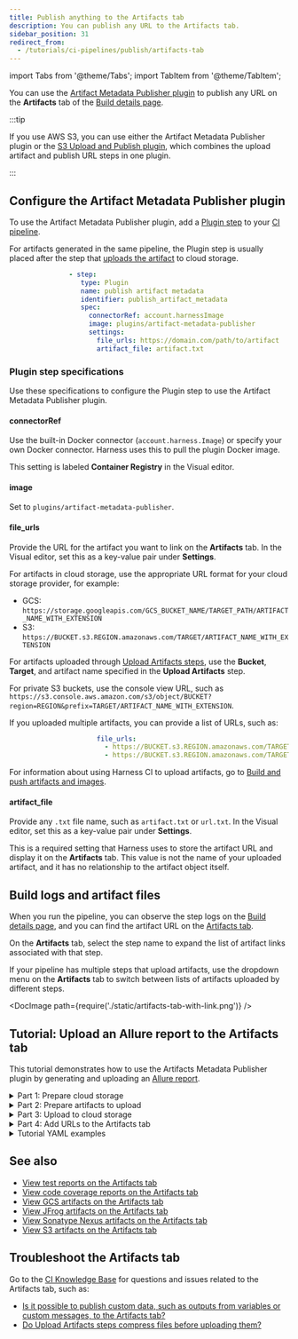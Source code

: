```yaml
---
title: Publish anything to the Artifacts tab
description: You can publish any URL to the Artifacts tab.
sidebar_position: 31
redirect_from:
  - /tutorials/ci-pipelines/publish/artifacts-tab
---
```


import Tabs from '@theme/Tabs';
import TabItem from '@theme/TabItem';

You can use the [Artifact Metadata Publisher plugin](https://github.com/drone-plugins/artifact-metadata-publisher) to publish any URL on the **Artifacts** tab of the [Build details page](/docs/continuous-integration/use-ci/viewing-builds).

:::tip

If you use AWS S3, you can use either the Artifact Metadata Publisher plugin or the [S3 Upload and Publish plugin](/docs/continuous-integration/use-ci/build-and-upload-artifacts/upload-artifacts/upload-artifacts-to-s3/#use-the-s3-upload-and-publish-plugin), which combines the upload artifact and publish URL steps in one plugin.

:::

## Configure the Artifact Metadata Publisher plugin

To use the Artifact Metadata Publisher plugin, add a [Plugin step](/docs/continuous-integration/use-ci/use-drone-plugins/plugin-step-settings-reference) to your [CI pipeline](/docs/continuous-integration/use-ci/prep-ci-pipeline-components).

For artifacts generated in the same pipeline, the Plugin step is usually placed after the step that [uploads the artifact](./build-and-upload-an-artifact.md#upload-artifacts) to cloud storage.

```yaml
               - step:
                  type: Plugin
                  name: publish artifact metadata
                  identifier: publish_artifact_metadata
                  spec:
                    connectorRef: account.harnessImage
                    image: plugins/artifact-metadata-publisher
                    settings:
                      file_urls: https://domain.com/path/to/artifact
                      artifact_file: artifact.txt
```

### Plugin step specifications

Use these specifications to configure the Plugin step to use the Artifact Metadata Publisher plugin.

#### connectorRef

Use the built-in Docker connector (`account.harness.Image`) or specify your own Docker connector. Harness uses this to pull the plugin Docker image.

This setting is labeled **Container Registry** in the Visual editor.

#### image

Set to `plugins/artifact-metadata-publisher`.

#### file_urls

Provide the URL for the artifact you want to link on the **Artifacts** tab. In the Visual editor, set this as a key-value pair under **Settings**.

For artifacts in cloud storage, use the appropriate URL format for your cloud storage provider, for example:

* GCS: `https://storage.googleapis.com/GCS_BUCKET_NAME/TARGET_PATH/ARTIFACT_NAME_WITH_EXTENSION`
* S3: `https://BUCKET.s3.REGION.amazonaws.com/TARGET/ARTIFACT_NAME_WITH_EXTENSION`

For artifacts uploaded through [Upload Artifacts steps](/docs/continuous-integration/use-ci/build-and-upload-artifacts/build-and-upload-an-artifact.md#upload-artifacts), use the **Bucket**, **Target**, and artifact name specified in the **Upload Artifacts** step.

For private S3 buckets, use the console view URL, such as `https://s3.console.aws.amazon.com/s3/object/BUCKET?region=REGION&prefix=TARGET/ARTIFACT_NAME_WITH_EXTENSION`.

If you uploaded multiple artifacts, you can provide a list of URLs, such as:

```yaml
                      file_urls:
                        - https://BUCKET.s3.REGION.amazonaws.com/TARGET/artifact1.html
                        - https://BUCKET.s3.REGION.amazonaws.com/TARGET/artifact2.pdf
```

For information about using Harness CI to upload artifacts, go to [Build and push artifacts and images](/docs/continuous-integration/use-ci/build-and-upload-artifacts/build-and-upload-an-artifact).

#### artifact_file

Provide any `.txt` file name, such as `artifact.txt` or `url.txt`. In the Visual editor, set this as a key-value pair under **Settings**.

This is a required setting that Harness uses to store the artifact URL and display it on the **Artifacts** tab. This value is not the name of your uploaded artifact, and it has no relationship to the artifact object itself.

## Build logs and artifact files

When you run the pipeline, you can observe the step logs on the [Build details page](../viewing-builds.md), and you can find the artifact URL on the [Artifacts tab](../viewing-builds.md).

On the **Artifacts** tab, select the step name to expand the list of artifact links associated with that step.

If your pipeline has multiple steps that upload artifacts, use the dropdown menu on the **Artifacts** tab to switch between lists of artifacts uploaded by different steps.

<!-- ![](./static/artifacts-tab-with-link.png) -->

<DocImage path={require('./static/artifacts-tab-with-link.png')} />

## Tutorial: Upload an Allure report to the Artifacts tab

This tutorial demonstrates how to use the Artifacts Metadata Publisher plugin by generating and uploading an [Allure report](https://qameta.io/allure-report/).

<details>
<summary>Part 1: Prepare cloud storage</summary>

1. You need access to a cloud storage provider. This tutorial uses GCS. If you use another option, you'll need to modify some of the steps according to your chosen cloud storage provider.
2. If you use S3, GCS, or JFrog, you need a Harness connector to use with the **Upload Artifact** step:

   - S3: [AWS connector](/docs/platform/connectors/cloud-providers/add-aws-connector)
   - GCS: [GCP connector](/docs/platform/connectors/cloud-providers/connect-to-google-cloud-platform-gcp)
   - JFrog: [Artifactory connector](/docs/platform/connectors/cloud-providers/ref-cloud-providers/artifactory-connector-settings-reference)

   :::tip

   Store authentication and access keys for connectors as [Harness secrets](/docs/platform/secrets/add-file-secrets).

   :::

3. In your cloud storage, create a bucket or repo where you can upload your artifact.

   To access the artifact directly from the **Artifacts** tab, the upload location must be publicly available. If the location is not publicly available, you might need to log in to view the artifact or use a different artifact URL (such as a console view URL). This tutorial uses a publicly available GCS bucket to store the report.

</details>

<details>
<summary>Part 2: Prepare artifacts to upload</summary>

Add steps to your pipeline that generate and prepare artifacts to upload, such as [Run steps](/docs/continuous-integration/use-ci/run-step-settings). The steps you use depend on what artifacts you ultimately want to upload.

For example, this tutorial uses three **Run** steps to generate and prepare an artifact:

- The first step runs tests with Maven.
- The second step generates an Allure report. To ensure the build environment has the Allure tool, the step uses a Docker image that has this tool: `solutis/allure:2.9.0`.
- The third step combines the Allure report into a single HTML file.
  - To view an Allure report in a browser, you must run a web server with the `allure open` command; however, this command won't persist after the CI pipeline ends. Instead, use the [allure-combine](https://pypi.org/project/allure-combine/) tool to convert the Allure report into a single HTML file.
  - Running the `allure-combine .` command inside `allure-report` generates the `complete.html` file.
  - To ensure the build environment as access to the allure-combine tool, you can include steps to install it or use a Docker image that has the tool, such as `shubham149/allure-combine:latest`.

```yaml
- step:
    type: Run
    name: run maven tests
    identifier: run_maven_tests
    spec:
      connectorRef: account.harnessImage
      image: openjdk:11
      shell: Sh
      command: ./mvnw clean test site
- step:
    type: Run
    name: generate allure report
    identifier: generate_allure_report
    spec:
      connectorRef: account.harnessImage
      image: solutis/allure:2.9.0
      command: |
        cd target
        allure generate allure-results --clean -o allure-report
- step:
    type: Run
    name: combine report
    identifier: combine_report
    spec:
      connectorRef: account.harnessImage
      image: shubham149/allure-combine:latest
      command: |
        cd target/allure-report
        allure-combine .
        cd ../..
        cp target/allure-report/complete.html .
```

:::tip

For `connectorRef`, you can use the built-in Docker connector, `account.harnessImage`, or use your own [Docker Hub connector](/docs/platform/connectors/cloud-providers/ref-cloud-providers/docker-registry-connector-settings-reference).

:::

</details>

<details>
<summary>Part 3: Upload to cloud storage</summary>

Add a step to upload your artifact to cloud storage:

- [Upload Artifacts to JFrog](/docs/continuous-integration/use-ci/build-and-upload-artifacts/upload-artifacts/upload-artifacts-to-jfrog)
- [Upload Artifacts to GCS](/docs/continuous-integration/use-ci/build-and-upload-artifacts/upload-artifacts/upload-artifacts-to-gcs-step-settings)
- [Upload Artifacts to S3](/docs/continuous-integration/use-ci/build-and-upload-artifacts/upload-artifacts/upload-artifacts-to-s3)
- [Upload Artifacts to Sonatype Nexus](/docs/continuous-integration/use-ci/build-and-upload-artifacts/upload-artifacts/upload-artifacts-to-sonatype-nexus)

For example, this tutorial uploads the combined Allure report to GCS:

```yaml
- step:
    type: GCSUpload
    name: upload report
    identifier: upload_report
    spec:
      connectorRef: YOUR_GCP_CONNECTOR_ID
      bucket: YOUR_GCS_BUCKET
      sourcePath: target/allure-report/complete.html
      target: <+pipeline.sequenceId>
```

:::tip

The `target` value uses a [Harness expression](/docs/platform/variables-and-expressions/runtime-inputs/#expressions), `<+pipeline.sequenceId>`, to ensure that artifacts uploaded by this pipeline are stored in unique directories and don't overwrite one another.

:::

</details>

<details>
<summary>Part 4: Add URLs to the Artifacts tab</summary>

At this point, you can run the pipeline and then manually find the uploaded artifact in your cloud storage bucket or repo. Alternately, you can [use the Artifact Metadata Publisher plugin](#configure-the-artifact-metadata-publisher-plugin), which makes it easier to find the artifact directly associated with a particular build.

For example, this step publishes the URL for the combined Allure report on the Artifacts tab:

```yaml
- step:
    type: Plugin
    name: publish artifact metadata
    identifier: publish_artifact_metadata
    spec:
      connectorRef: account.harnessImage
      image: plugins/artifact-metadata-publisher
      settings:
        file_urls: https://storage.googleapis.com/YOUR_GCS_BUCKET/<+pipeline.sequenceId>/complete.html
        artifact_file: artifact.txt
```

For details about these settings, go to [Configure the Artifact Metadata Publisher plugin](#configure-the-artifact-metadata-publisher-plugin).

</details>

<details>
<summary>Tutorial YAML examples</summary>

These YAML examples demonstrate the pipeline created in the preceding tutorial. This pipeline:

1. Builds a Java Maven application.
2. Generates and compiles an Allure report.
3. Uploads the report to cloud storage.
4. Provides a URL to access the report from the **Artifacts** tab in Harness.

<Tabs>
  <TabItem value="hosted" label="Harness Cloud" default>

This example uses [Harness Cloud build infrastructure](/docs/continuous-integration/use-ci/set-up-build-infrastructure/use-harness-cloud-build-infrastructure) and uploads the Allure report artifact to GCS.

```yaml
pipeline:
  name: allure-report-upload
  identifier: allurereportupload
  projectIdentifier: YOUR_HARNESS_PROJECT_ID
  orgIdentifier: default
  tags: {}
  properties:
    ci:
      codebase:
        connectorRef: YOUR_CODEBASE_CONNECTOR_ID
        repoName: YOUR_CODE_REPO_NAME
        build: <+input>
  stages:
    - stage:
        name: test and upload artifact
        identifier: test_and_upload_artifact
        description: ""
        type: CI
        spec:
          cloneCodebase: true
          platform:
            os: Linux
            arch: Amd64
          runtime:
            type: Cloud
            spec: {}
          execution:
            steps:
              - step:
                  type: Run
                  name: run maven tests
                  identifier: run_maven_tests
                  spec:
                    connectorRef: account.harnessImage
                    image: openjdk:11
                    shell: Sh
                    command: ./mvnw clean test site
              - step:
                  type: Run
                  name: generate allure report
                  identifier: generate_allure_report
                  spec:
                    connectorRef: account.harnessImage
                    image: solutis/allure:2.9.0
                    command: |
                      cd target
                      allure generate allure-results --clean -o allure-report
              - step:
                  type: Run
                  name: combine report
                  identifier: combine_report
                  spec:
                    connectorRef: account.harnessImage
                    image: shubham149/allure-combine:latest
                    command: |
                      cd target/allure-report
                      allure-combine .
                      cd ../..
                      cp target/allure-report/complete.html .
              - step:
                  type: GCSUpload
                  name: upload report
                  identifier: upload_report
                  spec:
                    connectorRef: YOUR_GCP_CONNECTOR_ID
                    bucket: YOUR_GCS_BUCKET
                    sourcePath: target/allure-report/complete.html
                    target: <+pipeline.sequenceId>
              - step:
                  type: Plugin
                  name: publish artifact metadata
                  identifier: publish_artifact_metadata
                  spec:
                    connectorRef: account.harnessImage
                    image: plugins/artifact-metadata-publisher
                    settings:
                      file_urls: https://storage.googleapis.com/YOUR_GCS_BUCKET/<+pipeline.sequenceId>/complete.html
                      artifact_file: artifact.txt
```

</TabItem>
  <TabItem value="k8s" label="Self-managed">

This example uses a [Kubernetes cluster build infrastructure](/docs/category/set-up-kubernetes-cluster-build-infrastructures) and uploads the Allure report artifact to GCS.

```yaml
pipeline:
  name: allure-report-upload
  identifier: allurereportupload
  projectIdentifier: YOUR_HARNESS_PROJECT_ID
  orgIdentifier: default
  tags: {}
  properties:
    ci:
      codebase:
        connectorRef: YOUR_CODEBASE_CONNECTOR_ID
        repoName: YOUR_CODE_REPO_NAME
        build: <+input>
  stages:
    - stage:
        name: build
        identifier: build
        description: ""
        type: CI
        spec:
          cloneCodebase: true
          infrastructure:
            type: KubernetesDirect
            spec:
              connectorRef: YOUR_KUBERNETES_CLUSTER_CONNECTOR_ID
              namespace: YOUR_KUBERNETES_NAMESPACE
              automountServiceAccountToken: true
              nodeSelector: {}
              os: Linux
          execution:
            steps:
              - step:
                  type: Run
                  name: run maven tests
                  identifier: run_maven_tests
                  spec:
                    connectorRef: account.harnessImage
                    image: openjdk:11
                    shell: Sh
                    command: ./mvnw clean test site
              - step:
                  type: Run
                  name: generate allure report
                  identifier: generate_allure_report
                  spec:
                    connectorRef: account.harnessImage
                    image: solutis/allure:2.9.0
                    command: |
                      cd target
                      allure generate allure-results --clean -o allure-report
              - step:
                  type: Run
                  name: combine report
                  identifier: combine_report
                  spec:
                    connectorRef: account.harnessImage
                    image: shubham149/allure-combine:latest
                    command: |
                      cd target/allure-report
                      allure-combine .
                      cd ../..
                      cp target/allure-report/complete.html .
              - step:
                  type: GCSUpload
                  name: upload report
                  identifier: upload_report
                  spec:
                    connectorRef: YOUR_GCP_CONNECTOR_ID
                    bucket: YOUR_GCS_BUCKET
                    sourcePath: target/allure-report/complete.html
                    target: <+pipeline.sequenceId>
              - step:
                  type: Plugin
                  name: publish artifact metadata
                  identifier: publish_artifact_metadata
                  spec:
                    connectorRef: account.harnessImage
                    image: plugins/artifact-metadata-publisher
                    settings:
                      file_urls: https://storage.googleapis.com/YOUR_GCS_BUCKET/<+pipeline.sequenceId>/complete.html
                      artifact_file: artifact.txt
```

</TabItem>
</Tabs>

</details>

## See also

* [View test reports on the Artifacts tab](/docs/continuous-integration/use-ci/run-tests/viewing-tests/#view-reports-on-the-artifacts-tab)
* [View code coverage reports on the Artifacts tab](/docs/continuous-integration/use-ci/run-tests/code-coverage/#view-code-coverage-reports-on-the-artifacts-tab)
* [View GCS artifacts on the Artifacts tab](/docs/continuous-integration/use-ci/build-and-upload-artifacts/upload-artifacts/upload-artifacts-to-gcs-step-settings/#view-artifacts-on-the-artifacts-tab)
* [View JFrog artifacts on the Artifacts tab](/docs/continuous-integration/use-ci/build-and-upload-artifacts/upload-artifacts/upload-artifacts-to-jfrog/#view-artifacts-on-the-artifacts-tab)
* [View Sonatype Nexus artifacts on the Artifacts tab](/docs/continuous-integration/use-ci/build-and-upload-artifacts/upload-artifacts/upload-artifacts-to-sonatype-nexus/#view-artifacts-on-the-artifacts-tab)
* [View S3 artifacts on the Artifacts tab](/docs/continuous-integration/use-ci/build-and-upload-artifacts/upload-artifacts/upload-artifacts-to-s3#view-artifacts-on-the-artifacts-tab)

## Troubleshoot the Artifacts tab

Go to the [CI Knowledge Base](/kb/continuous-integration/continuous-integration-faqs) for questions and issues related to the Artifacts tab, such as:

* [Is it possible to publish custom data, such as outputs from variables or custom messages, to the Artifacts tab?](/kb/continuous-integration/continuous-integration-faqs/#is-it-possible-to-publish-custom-data-such-as-outputs-from-variables-or-custom-messages-to-the-artifacts-tab)
* [Do Upload Artifacts steps compress files before uploading them?](/kb/continuous-integration/continuous-integration-faqs/#does-the-upload-artifacts-to-s3-step-compress-files-before-uploading-them)
